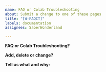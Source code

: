 ```yaml
---
name: FAQ or Colab Troubleshooting
about: Submit a change to one of these pages
title: "[W-FAQCT]"
labels: documentation
assignees: SaberWonderland

---
```


**FAQ or Colab Troubleshooting?**


**Add, delete or change?**


**Tell us what and why:**